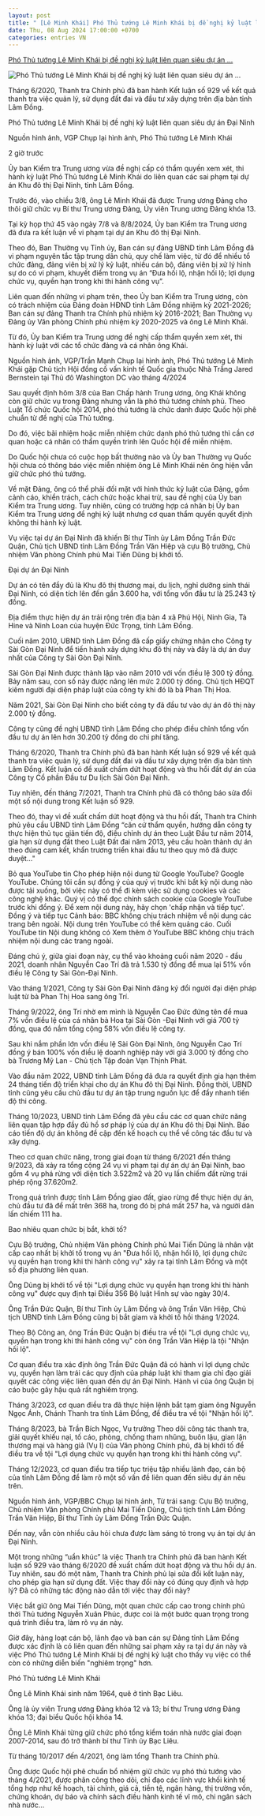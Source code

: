 ```yaml
---
layout: post
title: " [Lê Minh Khái] Phó Thủ tướng Lê Minh Khái bị đề nghị kỷ luật liên quan siêu dự án ..."
date: Thu, 08 Aug 2024 17:00:00 +0700
categories: entries VN
---
```

[Phó Thủ tướng Lê Minh Khái bị đề nghị kỷ luật liên quan siêu dự án ...](https://www.bbc.com/vietnamese/articles/cjrd3v0n7w5o)

![Phó Thủ tướng Lê Minh Khái bị đề nghị kỷ luật liên quan siêu dự án ...](https://ichef.bbci.co.uk/news/1024/branded_vietnamese/40b4/live/1cddedb0-556c-11ef-83e3-9df5ffa02a25.jpg)

Tháng 6/2020, Thanh tra Chính phủ đã ban hành Kết luận số 929 về kết quả thanh tra việc quản lý, sử dụng đất đai và đầu tư xây dựng trên địa bàn tỉnh Lâm Đồng.

Phó Thủ tướng Lê Minh Khái bị đề nghị kỷ luật liên quan siêu dự án Đại Ninh

Nguồn hình ảnh, VGP Chụp lại hình ảnh, Phó Thủ tướng Lê Minh Khái

2 giờ trước

Ủy ban Kiểm tra Trung ương vừa đề nghị cấp có thẩm quyền xem xét, thi hành kỷ luật Phó Thủ tướng Lê Minh Khái do liên quan các sai phạm tại dự án Khu đô thị Đại Ninh, tỉnh Lâm Đồng.

Trước đó, vào chiều 3/8, ông Lê Minh Khái đã được Trung ương Đảng cho thôi giữ chức vụ Bí thư Trung ương Đảng, Ủy viên Trung ương Đảng khóa 13.

Tại kỳ họp thứ 45 vào ngày 7/8 và 8/8/2024, Ủy ban Kiểm tra Trung ương đã đưa ra kết luận về vi phạm tại dự án Khu đô thị Đại Ninh.

Theo đó, Ban Thường vụ Tỉnh ủy, Ban cán sự đảng UBND tỉnh Lâm Đồng đã vi phạm nguyên tắc tập trung dân chủ, quy chế làm việc, từ đó để nhiều tổ chức đảng, đảng viên bị xử lý kỷ luật, nhiều cán bộ, đảng viên bị xử lý hình sự do có vi phạm, khuyết điểm trong vụ án “Đưa hối lộ, nhận hối lộ; lợi dụng chức vụ, quyền hạn trong khi thi hành công vụ”.

Liên quan đến những vi phạm trên, theo Ủy ban Kiểm tra Trung ương, còn có trách nhiệm của Đảng đoàn HĐND tỉnh Lâm Đồng nhiệm kỳ 2021-2026; Ban cán sự đảng Thanh tra Chính phủ nhiệm kỳ 2016-2021; Ban Thường vụ Đảng ủy Văn phòng Chính phủ nhiệm kỳ 2020-2025 và ông Lê Minh Khái.

Từ đó, Ủy ban Kiểm tra Trung ương đề nghị cấp thẩm quyền xem xét, thi hành kỷ luật với các tổ chức đảng và cá nhân ông Khái.

Nguồn hình ảnh, VGP/Trần Mạnh Chụp lại hình ảnh, Phó Thủ tướng Lê Minh Khái gặp Chủ tịch Hội đồng cố vấn kinh tế Quốc gia thuộc Nhà Trắng Jared Bernstein tại Thủ đô Washington DC vào tháng 4/2024

Sau quyết định hôm 3/8 của Ban Chấp hành Trung ương, ông Khái không còn giữ chức vụ trong Đảng nhưng vẫn là phó thủ tướng chính phủ. Theo Luật Tổ chức Quốc hội 2014, phó thủ tướng là chức danh được Quốc hội phê chuẩn từ đề nghị của Thủ tướng.

Do đó, việc bãi nhiệm hoặc miễn nhiệm chức danh phó thủ tướng thì cần cơ quan hoặc cá nhân có thẩm quyền trình lên Quốc hội để miễn nhiệm.

Do Quốc hội chưa có cuộc họp bất thường nào và Ủy ban Thường vụ Quốc hội chưa có thông báo việc miễn nhiệm ông Lê Minh Khái nên ông hiện vẫn giữ chức phó thủ tướng.

Về mặt Đảng, ông có thể phải đối mặt với hình thức kỷ luật của Đảng, gồm cảnh cáo, khiển trách, cách chức hoặc khai trừ, sau đề nghị của Ủy ban Kiểm tra Trung ương. Tuy nhiên, cũng có trường hợp cá nhân bị Ủy ban Kiểm tra Trung ương đề nghị kỷ luật nhưng cơ quan thẩm quyền quyết định không thi hành kỷ luật.

Vụ việc tại dự án Đại Ninh đã khiến Bí thư Tỉnh ủy Lâm Đồng Trần Đức Quận, Chủ tịch UBND tỉnh Lâm Đồng Trần Văn Hiệp và cựu Bộ trưởng, Chủ nhiệm Văn phòng Chính phủ Mai Tiến Dũng bị khởi tố.

Đại dự án Đại Ninh

Dự án có tên đầy đủ là Khu đô thị thương mại, du lịch, nghỉ dưỡng sinh thái Đại Ninh, có diện tích lên đến gần 3.600 ha, với tổng vốn đầu tư là 25.243 tỷ đồng.

Địa điểm thực hiện dự án trải rộng trên địa bàn 4 xã Phú Hội, Ninh Gia, Tà Hine và Ninh Loan của huyện Đức Trọng, tỉnh Lâm Đồng.

Cuối năm 2010, UBND tỉnh Lâm Đồng đã cấp giấy chứng nhận cho Công ty Sài Gòn Đại Ninh để tiến hành xây dựng khu đô thị này và đây là dự án duy nhất của Công ty Sài Gòn Đại Ninh.

Sài Gòn Đại Ninh được thành lập vào năm 2010 với vốn điều lệ 300 tỷ đồng. Bảy năm sau, con số này được nâng lên mức 2.000 tỷ đồng. Chủ tịch HĐQT kiêm người đại diện pháp luật của công ty khi đó là bà Phan Thị Hoa.

Năm 2021, Sài Gòn Đại Ninh cho biết công ty đã đầu tư vào dự án đô thị này 2.000 tỷ đồng.

Công ty cũng đề nghị UBND tỉnh Lâm Đồng cho phép điều chỉnh tổng vốn đầu tư dự án lên hơn 30.200 tỷ đồng do chi phí tăng.

Tháng 6/2020, Thanh tra Chính phủ đã ban hành Kết luận số 929 về kết quả thanh tra việc quản lý, sử dụng đất đai và đầu tư xây dựng trên địa bàn tỉnh Lâm Đồng. Kết luận có đề xuất chấm dứt hoạt động và thu hồi đất dự án của Công ty Cổ phần Đầu tư Du lịch Sài Gòn Đại Ninh.

Tuy nhiên, đến tháng 7/2021, Thanh tra Chính phủ đã có thông báo sửa đổi một số nội dung trong Kết luận số 929.

Theo đó, thay vì đề xuất chấm dứt hoạt động và thu hồi đất, Thanh tra Chính phủ yêu cầu UBND tỉnh Lâm Đồng “căn cứ thẩm quyền, hướng dẫn công ty thực hiện thủ tục giãn tiến độ, điều chỉnh dự án theo Luật Đầu tư năm 2014, gia hạn sử dụng đất theo Luật Đất đai năm 2013, yêu cầu hoàn thành dự án theo đúng cam kết, khẩn trương triển khai đầu tư theo quy mô đã được duyệt..."

Bỏ qua YouTube tin Cho phép hiện nội dung từ Google YouTube? Google YouTube. Chúng tôi cần sự đồng ý của quý vị trước khi bất kỳ nội dung nào được tải xuống, bởi việc này có thể đi kèm việc sử dụng cookies và các công nghệ khác. Quý vị có thể đọc chính sách cookie của Google YouTube trước khi đồng ý. Để xem nội dung này, hãy chọn 'chấp nhận và tiếp tục'. Đồng ý và tiếp tục Cảnh báo: BBC không chịu trách nhiệm về nội dung các trang bên ngoài. Nội dung trên YouTube có thể kèm quảng cáo. Cuối YouTube tin Nội dung không có Xem thêm ở YouTube BBC không chịu trách nhiệm nội dung các trang ngoài.

Đáng chú ý, giữa giai đoạn này, cụ thể vào khoảng cuối năm 2020 - đầu 2021, doanh nhân Nguyễn Cao Trí đã trả 1.530 tỷ đồng để mua lại 51% vốn điều lệ Công ty Sài Gòn-Đại Ninh.

Vào tháng 1/2021, Công ty Sài Gòn Đại Ninh đăng ký đổi người đại diện pháp luật từ bà Phan Thị Hoa sang ông Trí.

Tháng 9/2022, ông Trí nhờ em mình là Nguyễn Cao Đức đứng tên để mua 7% vốn điều lệ của cá nhân bà Hoa tại Sài Gòn -Đại Ninh với giá 700 tỷ đồng, qua đó nắm tổng cộng 58% vốn điều lệ công ty.

Sau khi nắm phần lớn vốn điều lệ Sài Gòn Đại Ninh, ông Nguyễn Cao Trí đồng ý bán 100% vốn điều lệ doanh nghiệp này với giá 3.000 tỷ đồng cho bà Trương Mỹ Lan - Chủ tịch Tập đoàn Vạn Thịnh Phát.

Vào đầu năm 2022, UBND tỉnh Lâm Đồng đã đưa ra quyết định gia hạn thêm 24 tháng tiến độ triển khai cho dự án Khu đô thị Đại Ninh. Đồng thời, UBND tỉnh cũng yêu cầu chủ đầu tư dự án tập trung nguồn lực để đẩy nhanh tiến độ thi công.

Tháng 10/2023, UBND tỉnh Lâm Đồng đã yêu cầu các cơ quan chức năng liên quan tập hợp đầy đủ hồ sơ pháp lý của dự án Khu đô thị Đại Ninh. Báo cáo tiến độ dự án không đề cập đến kế hoạch cụ thể về công tác đầu tư và xây dựng.

Theo cơ quan chức năng, trong giai đoạn từ tháng 6/2021 đến tháng 9/2023, đã xảy ra tổng cộng 24 vụ vi phạm tại dự án dự án Đại Ninh, bao gồm 4 vụ phá rừng với diện tích 3.522m2 và 20 vụ lấn chiếm đất rừng trái phép rộng 37.620m2.

Trong quá trình được tỉnh Lâm Đồng giao đất, giao rừng để thực hiện dự án, chủ đầu tư đã để mất trên 368 ha, trong đó bị phá mất 257 ha, và người dân lấn chiếm 111 ha.

Bao nhiêu quan chức bị bắt, khởi tố?

Cựu Bộ trưởng, Chủ nhiệm Văn phòng Chính phủ Mai Tiến Dũng là nhân vật cấp cao nhất bị khởi tố trong vụ án "Đưa hối lộ, nhận hối lộ, lợi dụng chức vụ quyền hạn trong khi thi hành công vụ" xảy ra tại tỉnh Lâm Đồng và một số địa phương liên quan.

Ông Dũng bị khởi tố về tội "Lợi dụng chức vụ quyền hạn trong khi thi hành công vụ" được quy định tại Điều 356 Bộ luật Hình sự vào ngày 30/4.

Ông Trần Đức Quận, Bí thư Tỉnh ủy Lâm Đồng và ông Trần Văn Hiệp, Chủ tịch UBND tỉnh Lâm Đồng cũng bị bắt giam và khởi tố hồi tháng 1/2024.

Theo Bộ Công an, ông Trần Đức Quận bị điều tra về tội "Lợi dụng chức vụ, quyền hạn trong khi thi hành công vụ" còn ông Trần Văn Hiệp là tội "Nhận hối lộ".

Cơ quan điều tra xác định ông Trần Đức Quận đã có hành vi lợi dụng chức vụ, quyền hạn làm trái các quy định của pháp luật khi tham gia chỉ đạo giải quyết các công việc liên quan đến dự án Đại Ninh. Hành vi của ông Quận bị cáo buộc gây hậu quả rất nghiêm trọng.

Tháng 3/2023, cơ quan điều tra đã thực hiện lệnh bắt tạm giam ông Nguyễn Ngọc Ánh, Chánh Thanh tra tỉnh Lâm Đồng, để điều tra về tội "Nhận hối lộ".

Tháng 8/2023, bà Trần Bích Ngọc, Vụ trưởng Theo dõi công tác thanh tra, giải quyết khiếu nại, tố cáo, phòng, chống tham nhũng, buôn lậu, gian lận thương mại và hàng giả (Vụ I) của Văn phòng Chính phủ, đã bị khởi tố để điều tra về tội "Lợi dụng chức vụ quyền hạn trong khi thi hành công vụ".

Tháng 12/2023, cơ quan điều tra tiếp tục triệu tập nhiều lãnh đạo, cán bộ của tỉnh Lâm Đồng để làm rõ một số vấn đề liên quan đến siêu dự án nêu trên.

Nguồn hình ảnh, VGP/BBC Chụp lại hình ảnh, Từ trái sang: Cựu Bộ trưởng, Chủ nhiệm Văn phòng Chính phủ Mai Tiến Dũng, Chủ tịch tỉnh Lâm Đồng Trần Văn Hiệp, Bí thư Tỉnh ủy Lâm Đồng Trần Đức Quận.

Đến nay, vẫn còn nhiều câu hỏi chưa được làm sáng tỏ trong vụ án tại dự án Đại Ninh.

Một trong những “uẩn khúc” là việc Thanh tra Chính phủ đã ban hành Kết luận số 929 vào tháng 6/2020 đề xuất chấm dứt hoạt động và thu hồi dự án. Tuy nhiên, sau đó một năm, Thanh tra Chính phủ lại sửa đổi kết luận này, cho phép gia hạn sử dụng đất. Việc thay đổi này có đúng quy định và hợp lý? Đã có những tác động nào dẫn tới việc thay đổi này?

Việc bắt giữ ông Mai Tiến Dũng, một quan chức cấp cao trong chính phủ thời Thủ tướng Nguyễn Xuân Phúc, được coi là một bước quan trọng trong quá trình điều tra, làm rõ vụ án này.

Giờ đây, hàng loạt cán bộ, lãnh đạo và ban cán sự Đảng tỉnh Lâm Đồng được xác định là có liên quan đến những sai phạm xảy ra tại dự án này và việc Phó Thủ tướng Lê Minh Khái bị đề nghị kỷ luật cho thấy vụ việc có thể còn có những diễn biến "nghiêm trọng" hơn.

Phó Thủ tướng Lê Minh Khái

Ông Lê Minh Khái sinh năm 1964, quê ở tỉnh Bạc Liêu.

Ông là ủy viên Trung ương Đảng khóa 12 và 13; bí thư Trung ương Đảng khóa 13; đại biểu Quốc hội khóa 14.

Ông Lê Minh Khái từng giữ chức phó tổng kiểm toán nhà nước giai đoạn 2007-2014, sau đó trở thành bí thư Tỉnh ủy Bạc Liêu.

Từ tháng 10/2017 đến 4/2021, ông làm tổng Thanh tra Chính phủ.

Ông được Quốc hội phê chuẩn bổ nhiệm giữ chức vụ phó thủ tướng vào tháng 4/2021, được phân công theo dõi, chỉ đạo các lĩnh vực khối kinh tế tổng hợp như kế hoạch, tài chính, giá cả, tiền tệ, ngân hàng, thị trường vốn, chứng khoán, dự báo và chính sách điều hành kinh tế vĩ mô, chi ngân sách nhà nước...

